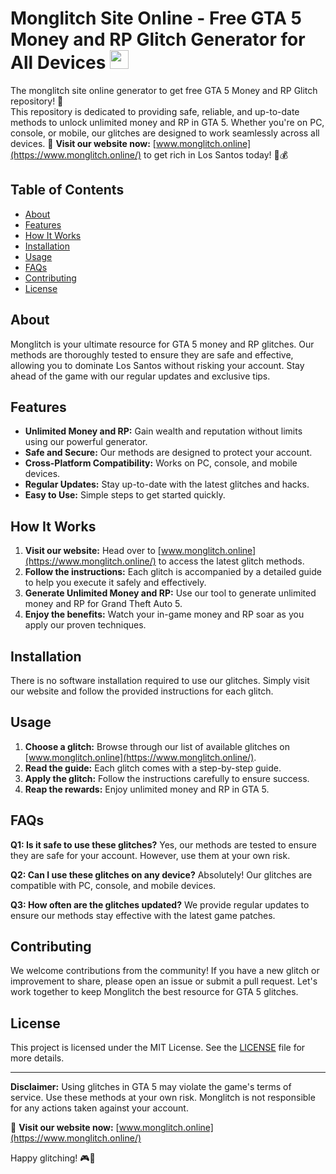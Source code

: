 <h1>Monglitch Site Online - Free GTA 5 Money and RP Glitch Generator for All Devices <img src="https://emojis.slackmojis.com/emojis/images/1531849430/4246/blob-sunglasses.gif?1531849430" width="30"/></h1>

The monglitch site online generator to get free GTA 5 Money and RP Glitch repository! 🚀 <br>This repository is dedicated to providing safe, reliable, and up-to-date methods to unlock unlimited money and RP in GTA 5. Whether you're on PC, console, or mobile, our glitches are designed to work seamlessly across all devices. 🔗 **Visit our website now:** [www.monglitch.online](https://www.monglitch.online/) to get rich in Los Santos today! 💸💰

## Table of Contents
- [About](#about)
- [Features](#features)
- [How It Works](#how-it-works)
- [Installation](#installation)
- [Usage](#usage)
- [FAQs](#faqs)
- [Contributing](#contributing)
- [License](#license)

## About

Monglitch is your ultimate resource for GTA 5 money and RP glitches. Our methods are thoroughly tested to ensure they are safe and effective, allowing you to dominate Los Santos without risking your account. Stay ahead of the game with our regular updates and exclusive tips.

## Features

- **Unlimited Money and RP:** Gain wealth and reputation without limits using our powerful generator.
- **Safe and Secure:** Our methods are designed to protect your account.
- **Cross-Platform Compatibility:** Works on PC, console, and mobile devices.
- **Regular Updates:** Stay up-to-date with the latest glitches and hacks.
- **Easy to Use:** Simple steps to get started quickly.

## How It Works

1. **Visit our website:** Head over to [www.monglitch.online](https://www.monglitch.online/) to access the latest glitch methods.
2. **Follow the instructions:** Each glitch is accompanied by a detailed guide to help you execute it safely and effectively.
3. **Generate Unlimited Money and RP:** Use our tool to generate unlimited money and RP for Grand Theft Auto 5.
4. **Enjoy the benefits:** Watch your in-game money and RP soar as you apply our proven techniques.

## Installation

There is no software installation required to use our glitches. Simply visit our website and follow the provided instructions for each glitch.

## Usage

1. **Choose a glitch:** Browse through our list of available glitches on [www.monglitch.online](https://www.monglitch.online/).
2. **Read the guide:** Each glitch comes with a step-by-step guide.
3. **Apply the glitch:** Follow the instructions carefully to ensure success.
4. **Reap the rewards:** Enjoy unlimited money and RP in GTA 5.

## FAQs

**Q1: Is it safe to use these glitches?**
Yes, our methods are tested to ensure they are safe for your account. However, use them at your own risk.

**Q2: Can I use these glitches on any device?**
Absolutely! Our glitches are compatible with PC, console, and mobile devices.

**Q3: How often are the glitches updated?**
We provide regular updates to ensure our methods stay effective with the latest game patches.

## Contributing

We welcome contributions from the community! If you have a new glitch or improvement to share, please open an issue or submit a pull request. Let's work together to keep Monglitch the best resource for GTA 5 glitches.

## License

This project is licensed under the MIT License. See the [LICENSE](LICENSE) file for more details.

---

**Disclaimer:** Using glitches in GTA 5 may violate the game's terms of service. Use these methods at your own risk. Monglitch is not responsible for any actions taken against your account.

🔗 **Visit our website now:** [www.monglitch.online](https://www.monglitch.online/)

Happy glitching! 🎮💸
